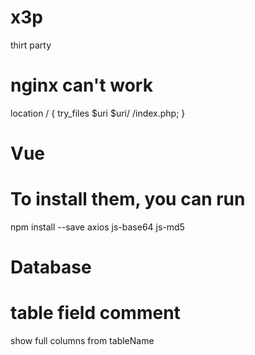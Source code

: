 # x3p
thirt party

# nginx can't work
location / {
    try_files $uri $uri/ /index.php;
}

# Vue
# To install them, you can run
npm install --save axios js-base64 js-md5

# Database
# table field comment
show full columns from tableName

